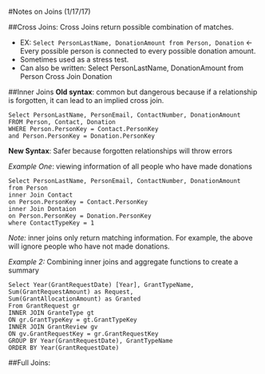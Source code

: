 

#Notes on Joins (1/17/17)

##Cross Joins: 
Cross Joins return possible combination of matches. 
- EX: ``` Select PersonLastName, DonationAmount from Person, Donation ```  <- Every possible person is connected to every possible donation amount. 
- Sometimes used as a stress test. 
- Can also be written: Select PersonLastName, DonationAmount from Person Cross Join Donation


##Inner Joins 
**Old syntax**: common but dangerous because if a relationship is forgotten, it can lead to an implied cross join. 
```
Select PersonLastName, PersonEmail, ContactNumber, DonationAmount 
FROM Person, Contact, Donation 
WHERE Person.PersonKey = Contact.PersonKey
and Person.PersonKey = Donation.PersonKey
```

**New Syntax**: Safer because forgotten relationships will throw errors

*Example One*: viewing information of all people who have made donations
```
Select PersonLastName, PersonEmail, ContactNumber, DonationAmount
from Person 
inner Join Contact 
on Person.PersonKey = Contact.PersonKey
inner Join Dontaion 
on Person.PersonKey = Donation.PersonKey
where ContactTypeKey = 1
```
*Note:* inner joins only return matching information. For example, the above will ignore people who have not made donations. 

*Example 2:* Combining inner joins and aggregate functions to create a summary
```
Select Year(GrantRequestDate) [Year], GrantTypeName, Sum(GrantRequestAmount) as Request, 
Sum(GrantAllocationAmount) as Granted
From GrantRequest gr
INNER JOIN GranteType gt
ON gr.GrantTypeKey = gt.GrantTypeKey
INNER JOIN GrantReview gv
ON gv.GrantRequestKey = gr.GrantRequestKey
GROUP BY Year(GrantRequestDate), GrantTypeName
ORDER BY Year(GrantRequestDate)
```


##Full Joins: 

